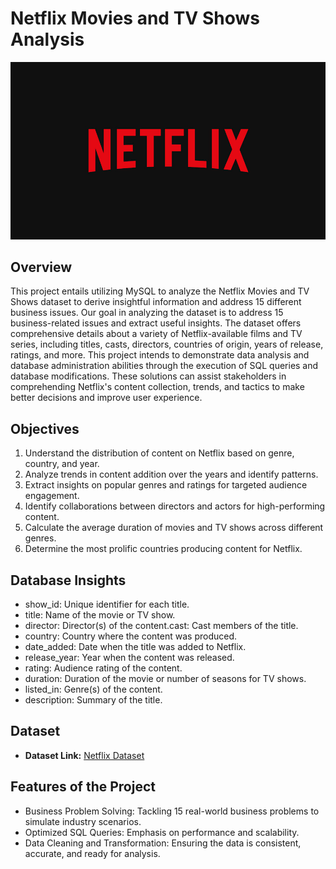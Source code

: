 # Netflix Movies and TV Shows Analysis

![](logo.jpg)


## Overview
This project entails utilizing MySQL to analyze the Netflix Movies and TV Shows dataset to derive insightful information and address 15 different business issues. Our goal in analyzing the dataset is to address 15 business-related issues and extract useful insights. The dataset offers comprehensive details about a variety of Netflix-available films and TV series, including titles, casts, directors, countries of origin, years of release, ratings, and more. This project intends to demonstrate data analysis and database administration abilities through the execution of SQL queries and database modifications. These solutions can assist stakeholders in comprehending Netflix's content collection, trends, and tactics to make better decisions and improve user experience.



## Objectives
1. Understand the distribution of content on Netflix based on genre, country, and year.
2. Analyze trends in content addition over the years and identify patterns.
3. Extract insights on popular genres and ratings for targeted audience engagement.
4. Identify collaborations between directors and actors for high-performing content.
5. Calculate the average duration of movies and TV shows across different genres.
6. Determine the most prolific countries producing content for Netflix.



## Database Insights
-  show_id: Unique identifier for each title.
-  title: Name of the movie or TV show.
-  director: Director(s) of the content.cast: Cast members of the title.
-  country: Country where the content was produced.
-  date_added: Date when the title was added to Netflix.
-  release_year: Year when the content was released.
-  rating: Audience rating of the content.
-  duration: Duration of the movie or number of seasons for TV shows.
-  listed_in: Genre(s) of the content.
-  description: Summary of the title.

## Dataset
- **Dataset Link:** [Netflix Dataset](https://www.kaggle.com/datasets/shivamb/netflix-shows?resource=download)



## Features of the Project
- Business Problem Solving: Tackling 15 real-world business problems to simulate industry scenarios.
- Optimized SQL Queries: Emphasis on performance and scalability.
- Data Cleaning and Transformation: Ensuring the data is consistent, accurate, and ready for analysis.


